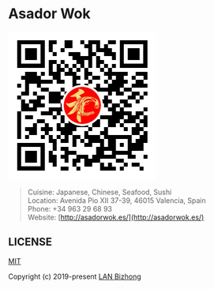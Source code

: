 # Asador Wok

![QR code](/QR-code.png)

> Cuisine: Japanese, Chinese, Seafood, Sushi<br>
> Location: Avenida Pio XII 37-39, 46015 Valencia, Spain<br>
> Phone: +34 963 29 68 93<br>
> Website: [http://asadorwok.es/](http://asadorwok.es/)

## LICENSE

[MIT](/LICENSE)

Copyright (c) 2019-present [LAN Bizhong](https://lanbizhong.com/)
